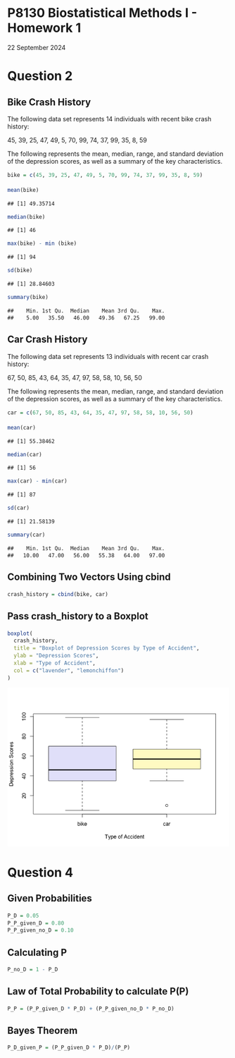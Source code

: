 P8130 Biostatistical Methods I - Homework 1
================
22 September 2024

# Question 2

## Bike Crash History

The following data set represents 14 individuals with recent bike crash
history:

45, 39, 25, 47, 49, 5, 70, 99, 74, 37, 99, 35, 8, 59

The following represents the mean, median, range, and standard deviation
of the depression scores, as well as a summary of the key
characteristics.

``` r
bike = c(45, 39, 25, 47, 49, 5, 70, 99, 74, 37, 99, 35, 8, 59)

mean(bike)
```

    ## [1] 49.35714

``` r
median(bike)
```

    ## [1] 46

``` r
max(bike) - min (bike)
```

    ## [1] 94

``` r
sd(bike)
```

    ## [1] 28.84603

``` r
summary(bike)
```

    ##    Min. 1st Qu.  Median    Mean 3rd Qu.    Max. 
    ##    5.00   35.50   46.00   49.36   67.25   99.00

## Car Crash History

The following data set represents 13 individuals with recent car crash
history:

67, 50, 85, 43, 64, 35, 47, 97, 58, 58, 10, 56, 50

The following represents the mean, median, range, and standard deviation
of the depression scores, as well as a summary of the key
characteristics.

``` r
car = c(67, 50, 85, 43, 64, 35, 47, 97, 58, 58, 10, 56, 50)

mean(car)
```

    ## [1] 55.38462

``` r
median(car)
```

    ## [1] 56

``` r
max(car) - min(car)
```

    ## [1] 87

``` r
sd(car)
```

    ## [1] 21.58139

``` r
summary(car)
```

    ##    Min. 1st Qu.  Median    Mean 3rd Qu.    Max. 
    ##   10.00   47.00   56.00   55.38   64.00   97.00

## Combining Two Vectors Using cbind

``` r
crash_history = cbind(bike, car)
```

## Pass crash_history to a Boxplot

``` r
boxplot(
  crash_history, 
  title = "Boxplot of Depression Scores by Type of Accident", 
  ylab = "Depression Scores", 
  xlab = "Type of Accident",
  col = c("lavender", "lemonchiffon") 
)
```

![](BIST8130-Homework-1_files/figure-gfm/unnamed-chunk-5-1.png)<!-- -->

# Question 4

## Given Probabilities

``` r
P_D = 0.05
P_P_given_D = 0.80
P_P_given_no_D = 0.10
```

## Calculating P

``` r
P_no_D = 1 - P_D
```

## Law of Total Probability to calculate P(P)

``` r
P_P = (P_P_given_D * P_D) + (P_P_given_no_D * P_no_D)
```

## Bayes Theorem

``` r
P_D_given_P = (P_P_given_D * P_D)/(P_P)
```
